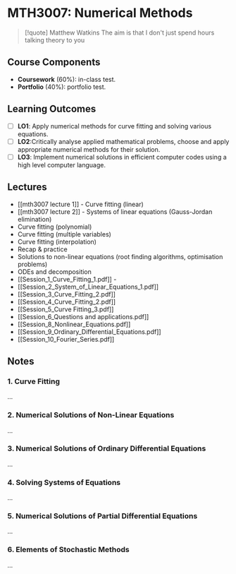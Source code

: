 # MTH3007: Numerical Methods

> [!quote] Matthew Watkins
> The aim is that I don't just spend hours talking theory to you

## Course Components

- **Coursework** (60%): in-class test.
- **Portfolio** (40%): portfolio test.

## Learning Outcomes

- [ ] **LO1**: Apply numerical methods for curve fitting and solving various equations.
- [ ] **LO2**:Critically analyse applied mathematical problems, choose and apply appropriate numerical methods for their solution.
- [ ] **LO3**: Implement numerical solutions in efficient computer codes using a high level computer language.

## Lectures

- [[mth3007 lecture 1]] - Curve fitting (linear)
- [[mth3007 lecture 2]] - Systems of linear equations (Gauss-Jordan elimination)
- Curve fitting (polynomial)
- Curve fitting (multiple variables)
- Curve fitting (interpolation)
- Recap & practice
- Solutions to non-linear equations (root finding algorithms, optimisation problems)
- ODEs and decomposition
- [[Session_1_Curve_Fitting_1.pdf]] -
- [[Session_2_System_of_Linear_Equations_1.pdf]]
- [[Session_3_Curve_Fitting_2.pdf]]
- [[Session_4_Curve_Fitting_2.pdf]]
- [[Session_5_Curve Fitting_3.pdf]]
- [[Session_6_Questions and applications.pdf]]
- [[Session_8_Nonlinear_Equations.pdf]]
- [[Session_9_Ordinary_Differential_Equations.pdf]]
- [[Session_10_Fourier_Series.pdf]]

## Notes

### 1. Curve Fitting

…

### 2. Numerical Solutions of Non-Linear Equations

…

### 3. Numerical Solutions of Ordinary Differential Equations

…

### 4. Solving Systems of Equations

…

### 5. Numerical Solutions of Partial Differential Equations

…

### 6. Elements of Stochastic Methods

…
